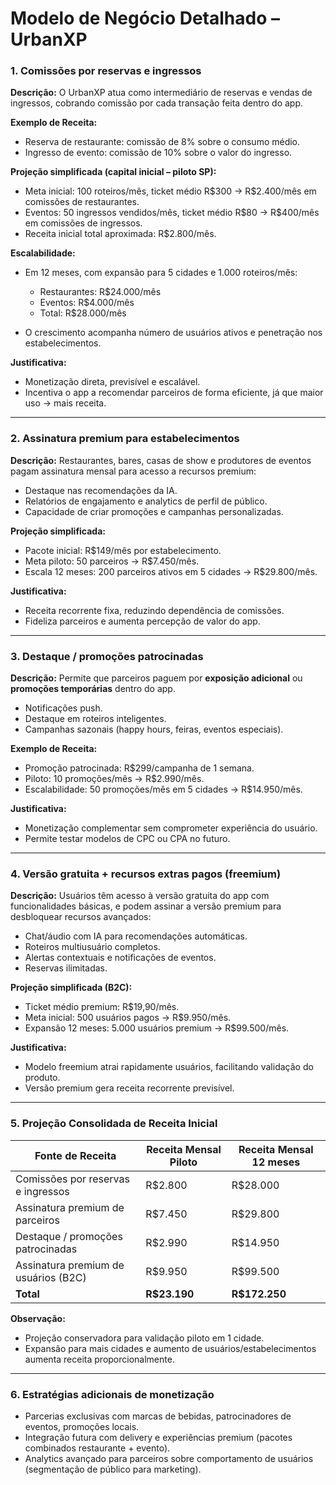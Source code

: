 # **Modelo de Negócio Detalhado – UrbanXP**

### 1. **Comissões por reservas e ingressos**

**Descrição:**
O UrbanXP atua como intermediário de reservas e vendas de ingressos, cobrando comissão por cada transação feita dentro do app.

**Exemplo de Receita:**

* Reserva de restaurante: comissão de 8% sobre o consumo médio.
* Ingresso de evento: comissão de 10% sobre o valor do ingresso.

**Projeção simplificada (capital inicial – piloto SP):**

* Meta inicial: 100 roteiros/mês, ticket médio R\$300 → R\$2.400/mês em comissões de restaurantes.
* Eventos: 50 ingressos vendidos/mês, ticket médio R\$80 → R\$400/mês em comissões de ingressos.
* Receita inicial total aproximada: R\$2.800/mês.

**Escalabilidade:**

* Em 12 meses, com expansão para 5 cidades e 1.000 roteiros/mês:

  * Restaurantes: R\$24.000/mês
  * Eventos: R\$4.000/mês
  * Total: R\$28.000/mês
* O crescimento acompanha número de usuários ativos e penetração nos estabelecimentos.

**Justificativa:**

* Monetização direta, previsível e escalável.
* Incentiva o app a recomendar parceiros de forma eficiente, já que maior uso → mais receita.

---

### 2. **Assinatura premium para estabelecimentos**

**Descrição:**
Restaurantes, bares, casas de show e produtores de eventos pagam assinatura mensal para acesso a recursos premium:

* Destaque nas recomendações da IA.
* Relatórios de engajamento e analytics de perfil de público.
* Capacidade de criar promoções e campanhas personalizadas.

**Projeção simplificada:**

* Pacote inicial: R\$149/mês por estabelecimento.
* Meta piloto: 50 parceiros → R\$7.450/mês.
* Escala 12 meses: 200 parceiros ativos em 5 cidades → R\$29.800/mês.

**Justificativa:**

* Receita recorrente fixa, reduzindo dependência de comissões.
* Fideliza parceiros e aumenta percepção de valor do app.

---

### 3. **Destaque / promoções patrocinadas**

**Descrição:**
Permite que parceiros paguem por **exposição adicional** ou **promoções temporárias** dentro do app.

* Notificações push.
* Destaque em roteiros inteligentes.
* Campanhas sazonais (happy hours, feiras, eventos especiais).

**Exemplo de Receita:**

* Promoção patrocinada: R\$299/campanha de 1 semana.
* Piloto: 10 promoções/mês → R\$2.990/mês.
* Escalabilidade: 50 promoções/mês em 5 cidades → R\$14.950/mês.

**Justificativa:**

* Monetização complementar sem comprometer experiência do usuário.
* Permite testar modelos de CPC ou CPA no futuro.

---

### 4. **Versão gratuita + recursos extras pagos (freemium)**

**Descrição:**
Usuários têm acesso à versão gratuita do app com funcionalidades básicas, e podem assinar a versão premium para desbloquear recursos avançados:

* Chat/áudio com IA para recomendações automáticas.
* Roteiros multiusuário completos.
* Alertas contextuais e notificações de eventos.
* Reservas ilimitadas.

**Projeção simplificada (B2C):**

* Ticket médio premium: R\$19,90/mês.
* Meta inicial: 500 usuários pagos → R\$9.950/mês.
* Expansão 12 meses: 5.000 usuários premium → R\$99.500/mês.

**Justificativa:**

* Modelo freemium atrai rapidamente usuários, facilitando validação do produto.
* Versão premium gera receita recorrente previsível.

---

### 5. **Projeção Consolidada de Receita Inicial**

| Fonte de Receita                     | Receita Mensal Piloto | Receita Mensal 12 meses |
| ------------------------------------ | --------------------- | ----------------------- |
| Comissões por reservas e ingressos   | R\$2.800              | R\$28.000               |
| Assinatura premium de parceiros      | R\$7.450              | R\$29.800               |
| Destaque / promoções patrocinadas    | R\$2.990              | R\$14.950               |
| Assinatura premium de usuários (B2C) | R\$9.950              | R\$99.500               |
| **Total**                            | **R\$23.190**         | **R\$172.250**          |

**Observação:**

* Projeção conservadora para validação piloto em 1 cidade.
* Expansão para mais cidades e aumento de usuários/estabelecimentos aumenta receita proporcionalmente.

---

### 6. **Estratégias adicionais de monetização**

* Parcerias exclusivas com marcas de bebidas, patrocinadores de eventos, promoções locais.
* Integração futura com delivery e experiências premium (pacotes combinados restaurante + evento).
* Analytics avançado para parceiros sobre comportamento de usuários (segmentação de público para marketing).
